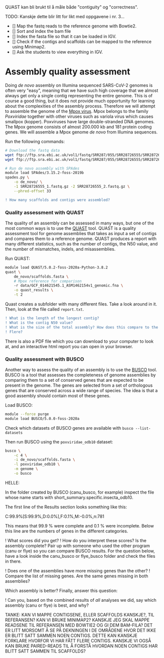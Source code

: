 QUAST kan bli brukt til å måle både "contiguity" og "correctness".

TODO:
Kanskje dette blir litt for likt med oppgavene i nr. 3...
- [] Map the fastq reads to the reference genome with Bowtie2.
- [] Sort and index the bam file
- [] Index the fasta file so that it can be loaded in IGV. 
- [] Check if the contigs and scaffolds can be mapped to the reference using Minimap2.
- [] Ask the students to view everything in IGV. 

# Assembly quality assessment

Doing _de novo_ assembly on Illumina sequenced SARS-CoV-2 genomes is often very "easy", meaning that we have such high coverage that we almost always get only a single contig representing the entire genome. This is of course a good thing, but it does not provide much opportunity for learning about the complexities of the assembly process. Therefore we will attempt to assemble the genome of the [Mpox virus](https://en.wikipedia.org/wiki/Mpox). Mpox belongs to the family _Poxviridae_ together with other viruses such as variola virus which causes smallpox (kopper). Poxviruses have large double-stranded DNA genomes. The Mpox genome consists of almost 200.000 kb and 181 protein coding genes. We will assemble a Mpox genome _de novo_ from Illumina sequences.  

Run the following commands:  
```bash
# Download the fastq data
wget ftp://ftp.sra.ebi.ac.uk/vol1/fastq/SRR287/055/SRR28726555/SRR28726555_1.fastq.gz  
wget ftp://ftp.sra.ebi.ac.uk/vol1/fastq/SRR287/055/SRR28726555/SRR28726555_2.fastq.gz

# Run de novo assembly with SPAdes
module load SPAdes/3.15.2-foss-2019b
spades.py \
    -o de_novo/ \
    -1 SRR28726555_1.fastq.gz -2 SRR28726555_2.fastq.gz \
    --phred-offset 33
```

```diff
! How many scaffolds and contigs were assembled?
```

### Quality assessment with QUAST
The quality of an assembly can be assessed in many ways, but one of the most common ways is to use the [QUAST](http://quast.sourceforge.net/) tool. QUAST is a quality assessment tool for genome assemblies that takes as input a set of contigs and compares them to a reference genome. QUAST produces a report with many different statistics, such as the number of contigs, the N50 value, and the number of mismatches, indels, and misassemblies.

Run QUAST:
```bash
module load QUAST/5.0.2-foss-2020a-Python-3.8.2
quast \
    de_novo/scaffolds.fasta \
    # Mpox reference for comparison
    -r data/GCF_014621545.1_ASM1462154v1_genomic.fna \
    -o quast_results \
    -t 2 
```
Quast creates a subfolder with many different files. Take a look around in it. Then, look at the file called `report.txt`.

```diff
! What is the length of the longest contig?
! What is the contig N50 value?
! What is the size of the total assembly? How does this compare to the reference genome?
! Flere?
```  

There is also a PDF file which you can download to your computer to look at, and an interactive html report you can open in your browser.


### Quality assessment with BUSCO
Another way to assess the quality of an assembly is to use the [BUSCO](https://busco.ezlab.org/) tool. BUSCO is a tool that assesses the completeness of genome assemblies by comparing them to a set of conserved genes that are expected to be present in the genome. The genes are selected from a set of orthologous genes that are conserved across a wide range of species. The idea is that a good assembly should contain most of these genes.

Load BUSCO:
```bash
module --force purge
module load BUSCO/5.0.0-foss-2020a
```

Check which datasets of BUSCO genes are available with `busco --list-datasets`

Then run BUSCO using the `poxviridae_odb10` dataset:  

```bash
busco \
    -c 4 \
    -i de_novo/scaffolds.fasta \
    -l poxviridae_odb10 \
    -m genome \
    -o busco
```

HELLE:

In the folder created by BUSCO (canu_busco, for example) inspect the file whose name starts with short_summary.specific.insecta_odb10.

The first line of the Results section looks something like this:

C:99.9%[S:99.9%,D:0.0%],F:0.1%,M:-0.0%,n:781

This means that 99.9 % were complete and 0.1 % were incomplete. Below this line are the numbers of genes in the different categories.

! What scores did you get?
! How do you interpret these scores? Is the assembly complete?
Pair up with someone who used the other program (canu or flye) so you can compare BUSCO results. For the question below, have a look inside the canu_busco or flye_busco folder and check the files in there.

! Does one of the assemblies have more missing genes than the other?
! Compare the list of missing genes. Are the same genes missing in both assemblies?


Which assembly is better?
Finally, answer this question:

! Can you, based on the combined results of *all* analyses we did, say which assembly (canu or flye) is best, and why?

TANKE:
KAN VI MAPPE CONTIGSENE, ELLER SCAFFOLDS KANSKJE?, TIL REFERANSEN? KAN VI BRUKE MINIMAP2? KANSKJE JEG SKAL MAPPE READSENE TIL REFERANSEN MED BOWTIE2 OG GI DEM BAM-FILA? DET ER LITT MORSOMT Å SE PÅ DEKNINGEN I DE OMRÅDENE HVOR DET IKKE ER BLITT SATT SAMMEN NOEN CONTIGS. DETTE KAN KANSKJE FORKLARE HVORFOR VI HAR FÅTT FLERE CONTIGS. KANSKJE VI OGSÅ KAN BRUKE PAIRED-READS TIL Å FORSTÅ HVORDAN NOEN CONTIGS HAR BLITT SATT SAMMEN TIL SCAFFOLDS?
